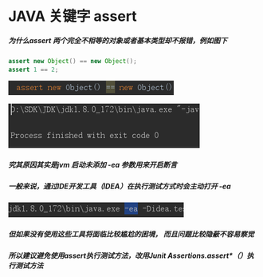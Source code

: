 # JAVA 关键字 assert

##### 为什么assert 两个完全不相等的对象或者基本类型却不报错，例如图下

```java
assert new Object() == new Object();
assert 1 == 2;
```

![image-20201229163520917](.\img\image-20201229163520917.png)

![image-20201229164442264](.\img\image-20201229164442264.png)

##### 究其原因其实是jvm 启动未添加 -ea 参数用来开启断言

##### 一般来说，通过IDE开发工具（IDEA）在执行测试方式时会主动打开 -ea

![image-20201229164407583](.\img\\image-20201229164407583.png)

##### 但如果没有使用这些工具将面临比较尴尬的困境， 而且问题比较隐蔽不容易察觉

##### 所以建议避免使用assert执行测试方法，改用Junit Assertions.assert*（）执行测试方法


